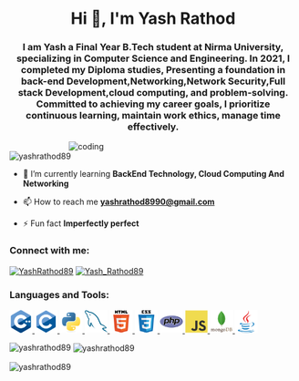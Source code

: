 <h1 align="center">Hi 👋, I'm Yash Rathod</h1>
<h3 align="center">  I am Yash a Final Year B.Tech student at Nirma University, specializing in Computer Science and Engineering. In 2021, I completed my Diploma studies, Presenting a foundation in back-end Development,Networking,Network Security,Full stack Development,cloud computing, and problem-solving. Committed to achieving my career goals, I prioritize continuous learning, maintain work ethics, manage time effectively.</h3>

<img align="right" alt="coding" width="400" src="https://user-images.githubusercontent.com/55389276/140866485-8fb1c876-9a8f-4d6a-98dc-08c4981eaf70.gif">

<p align="left"> <img src="https://komarev.com/ghpvc/?username=yashrathod89&label=Profile%20views&color=0e75b6&style=flat" alt="yashrathod89" /> </p>

- 🌱 I’m currently learning **BackEnd Technology, Cloud Computing And Networking**

- 📫 How to reach me **yashrathod8990@gmail.com**

- ⚡ Fun fact **Imperfectly perfect**

<h3 align="left">Connect with me:</h3>
<p align="left">
<a href="https://www.linkedin.com/in/yrathod89/" target="blank"><img align="center" src="https://raw.githubusercontent.com/rahuldkjain/github-profile-readme-generator/master/src/images/icons/Social/linked-in-alt.svg" alt="YashRathod89" height="30" width="40" /></a>
<a href="https://www.instagram.com/yash_rathod89" target="blank"><img align="center" src="https://raw.githubusercontent.com/rahuldkjain/github-profile-readme-generator/master/src/images/icons/Social/instagram.svg" alt="Yash_Rathod89" height="30" width="40" /></a>
</p>

<h3 align="left">Languages and Tools:</h3>
<p align="left">
  <a href="#" target="_blank" rel="noreferrer">
    <img src="https://raw.githubusercontent.com/devicons/devicon/master/icons/cplusplus/cplusplus-original.svg" alt="C++" width="40" height="40"/>
  </a>
  <a href="#" target="_blank" rel="noreferrer">
    <img src="https://raw.githubusercontent.com/devicons/devicon/master/icons/c/c-original.svg" alt="C" width="40" height="40"/>
  </a>
  <a href="#" target="_blank" rel="noreferrer">
    <img src="https://raw.githubusercontent.com/devicons/devicon/master/icons/python/python-original.svg" alt="Python" width="40" height="40"/>
  </a>
  <a href="#" target="_blank" rel="noreferrer">
    <img src="https://raw.githubusercontent.com/devicons/devicon/master/icons/mysql/mysql-original.svg" alt="SQL" width="40" height="40"/>
  </a>
  <a href="#" target="_blank" rel="noreferrer">
    <img src="https://raw.githubusercontent.com/devicons/devicon/master/icons/html5/html5-original-wordmark.svg" alt="HTML" width="40" height="40"/>
  </a>
  <a href="#" target="_blank" rel="noreferrer">
    <img src="https://raw.githubusercontent.com/devicons/devicon/master/icons/css3/css3-original-wordmark.svg" alt="CSS" width="40" height="40"/>
  </a>
  <a href="#" target="_blank" rel="noreferrer">
    <img src="https://raw.githubusercontent.com/devicons/devicon/master/icons/php/php-original.svg" alt="PHP" width="40" height="40"/>
  </a>
  <a href="#" target="_blank" rel="noreferrer">
    <img src="https://raw.githubusercontent.com/devicons/devicon/master/icons/javascript/javascript-original.svg" alt="JavaScript" width="40" height="40"/>
  </a>
  <a href="#" target="_blank" rel="noreferrer">
    <img src="https://raw.githubusercontent.com/devicons/devicon/master/icons/mongodb/mongodb-original-wordmark.svg" alt="MongoDB" width="40" height="40"/>
  </a>
  <a href="#" target="_blank" rel="noreferrer">
    <img src="https://raw.githubusercontent.com/devicons/devicon/master/icons/java/java-original.svg" alt="Java" width="40" height="40"/>
  </a>
</p>

<p><img align="left" src="https://github-readme-stats.vercel.app/api/top-langs?username=yashrathod89&show_icons=true&locale=en&layout=compact" alt="yashrathod89" /></p>

<p>&nbsp;<img align="center" src="https://github-readme-stats.vercel.app/api?username=yashrathod89&show_icons=true&locale=en" alt="yashrathod89" /></p>

<p><img align="center" src="https://github-readme-streak-stats.herokuapp.com/?user=yashrathod89&" alt="yashrathod89" /></p>
